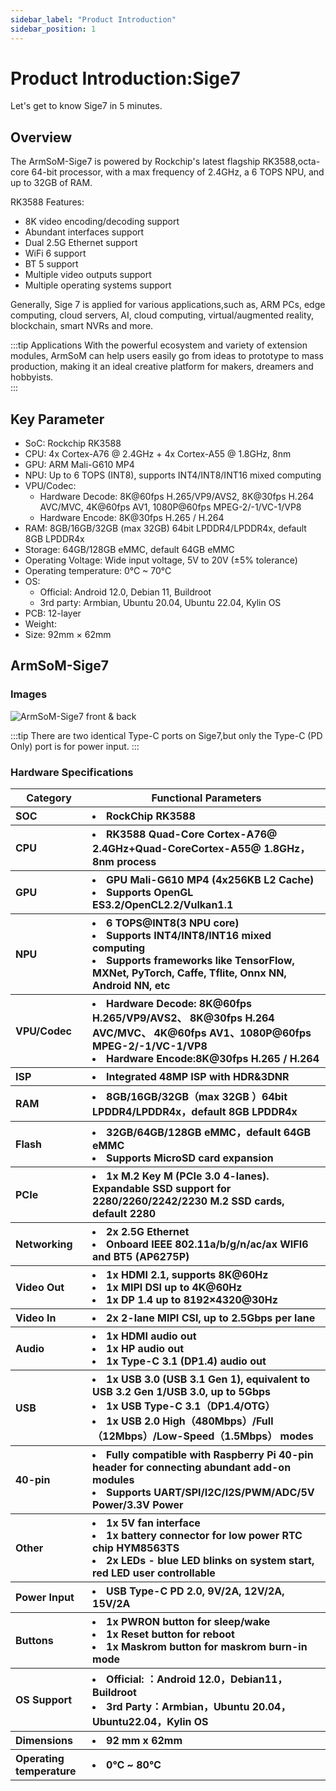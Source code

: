 ```yaml
---
sidebar_label: "Product Introduction"
sidebar_position: 1
---
```


# Product Introduction:Sige7 

Let's get to know Sige7 in 5 minutes.

## Overview

The ArmSoM-Sige7 is powered by Rockchip's latest flagship RK3588,octa-core 64-bit processor, with a max frequency of 2.4GHz, a 6 TOPS NPU, and up to 32GB of RAM. 

RK3588 Features:

- 8K video encoding/decoding support
- Abundant interfaces support
- Dual 2.5G Ethernet support
- WiFi 6 support
- BT 5 support
- Multiple video outputs support
- Multiple operating systems support

Generally, Sige 7 is applied for various applications,such as, ARM PCs, edge computing, cloud servers, AI, cloud computing, virtual/augmented reality, blockchain, smart NVRs and more.

:::tip Applications
With the powerful ecosystem and variety of extension modules, ArmSoM can help users easily go from ideas to prototype to mass production, making it an ideal creative platform for makers, dreamers and hobbyists.  
:::

## Key Parameter

- SoC: Rockchip RK3588
- CPU: 4x Cortex-A76 @ 2.4GHz + 4x Cortex-A55 @ 1.8GHz, 8nm
- GPU: ARM Mali-G610 MP4 
- NPU: Up to 6 TOPS (INT8), supports INT4/INT8/INT16 mixed computing
- VPU/Codec:
  - Hardware Decode: 8K@60fps H.265/VP9/AVS2, 8K@30fps H.264 AVC/MVC, 4K@60fps AV1, 1080P@60fps MPEG-2/-1/VC-1/VP8  
  - Hardware Encode: 8K@30fps H.265 / H.264
- RAM: 8GB/16GB/32GB (max 32GB) 64bit LPDDR4/LPDDR4x, default 8GB LPDDR4x
- Storage: 64GB/128GB eMMC, default 64GB eMMC
- Operating Voltage: Wide input voltage, 5V to 20V (±5% tolerance)
- Operating temperature: 0°C ~ 70°C  
- OS: 
  - Official: Android 12.0, Debian 11, Buildroot
  - 3rd party: Armbian, Ubuntu 20.04, Ubuntu 22.04, Kylin OS
- PCB: 12-layer
- Weight: 
- Size: 92mm × 62mm

## ArmSoM-Sige7 

### Images

![ArmSoM-Sige7 front & back](/img/sige/sige7/armsom-sige7-layout.jpg)

:::tip
There are two identical Type-C ports on Sige7,but only the Type-C (PD Only) port is for power input.
:::

### Hardware Specifications 

<table>
    <thead>
        <tr>
            <th>Category</th>
            <th>Functional Parameters</th>
        </tr>
    </thead>
    <tbody align="left">
        <tr>
            <th>SOC</th>
            <th><li>RockChip RK3588</li></th>
        </tr>
        <tr>
            <th>CPU</th>
            <th><li>RK3588 Quad-Core Cortex-A76@ 2.4GHz+Quad-CoreCortex-A55@ 1.8GHz，8nm process</li></th>
        </tr>
        <tr>
            <th>GPU</th>
            <th><li>GPU Mali-G610 MP4 (4x256KB L2 Cache)</li><li>Supports OpenGL ES3.2/OpenCL2.2/Vulkan1.1</li></th>
        </tr>
        <tr>
            <th>NPU</th>
            <th><li>6 TOPS@INT8(3 NPU core)</li><li>Supports INT4/INT8/INT16 mixed computing</li><li>Supports frameworks like TensorFlow, MXNet, PyTorch, Caffe, Tflite, Onnx NN, Android NN, etc</li></th>
        </tr>
         <tr>
            <th>VPU/Codec</th>
            <th><li>Hardware Decode: 8K@60fps H.265/VP9/AVS2、 8K@30fps H.264 AVC/MVC、 4K@60fps AV1、1080P@60fps MPEG-2/-1/VC-1/VP8</li><li>Hardware Encode:8K@30fps H.265 / H.264</li></th>
        </tr>
         <tr>
            <th>ISP</th>
            <th><li>Integrated 48MP ISP with HDR&3DNR</li></th>
        </tr>
        <tr >
            <th>RAM</th>
            <th><li>8GB/16GB/32GB（max 32GB ）64bit LPDDR4/LPDDR4x，default 8GB LPDDR4x</li></th>
        </tr>
        <tr >
            <th>Flash</th>
            <th><li>32GB/64GB/128GB eMMC，default 64GB eMMC</li><li>Supports MicroSD card expansion</li></th>
        </tr>
        <tr>
            <th>PCIe</th>
            <th><li>1x M.2 Key M (PCIe 3.0 4-lanes). Expandable SSD support for 2280/2260/2242/2230 M.2 SSD cards, default 2280 </li></th>
        </tr>
        <tr>
            <th>Networking</th>
            <th><li>2x 2.5G Ethernet</li><li>Onboard IEEE 802.11a/b/g/n/ac/ax WIFI6 and BT5 (AP6275P)</li></th>
        </tr>
        <tr>
            <th>Video Out</th>
            <th><li>1x HDMI 2.1, supports 8K@60Hz</li><li>1x MIPI DSI up to 4K@60Hz</li><li>1x DP 1.4 up to 8192×4320@30Hz</li></th>
        </tr>
        <tr>
            <th>Video In</th>
            <th><li>2x 2-lane MIPI CSI, up to 2.5Gbps per lane</li></th>
        </tr>
        <tr>
            <th>Audio</th>
            <th><li>1x HDMI audio out</li><li>1x HP audio out</li><li>1x Type-C 3.1 (DP1.4) audio out</li></th>
        </tr>
        <tr>
            <th>USB</th>
            <th><li>1x USB 3.0 (USB 3.1 Gen 1), equivalent to USB 3.2 Gen 1/USB 3.0, up to 5Gbps</li><li>1x USB Type-C 3.1（DP1.4/OTG）</li><li>1x USB 2.0 High（480Mbps）/Full（12Mbps）/Low-Speed（1.5Mbps） modes </li></th>
        </tr>
        <tr>
            <th>40-pin</th>
            <th><li>Fully compatible with Raspberry Pi 40-pin header for connecting abundant add-on modules </li><li>Supports UART/SPI/I2C/I2S/PWM/ADC/5V Power/3.3V Power</li></th>
        </tr>
        <tr>
            <th>Other</th>
            <th><li>1x 5V fan interface</li><li>1x battery connector for low power RTC chip HYM8563TS </li><li>2x LEDs - blue LED blinks on system start, red LED user controllable</li></th>
        </tr>
        <tr>
            <th>Power Input</th>
            <th><li>USB Type-C PD 2.0, 9V/2A, 12V/2A, 15V/2A</li></th>
        </tr>
        <tr>
            <th>Buttons</th>
            <th><li>1x PWRON button for sleep/wake</li><li>1x Reset button for reboot</li><li>1x Maskrom button for maskrom burn-in mode</li></th>
        </tr>
        <tr>
            <th>OS Support</th>
            <th><li>Official: ：Android 12.0，Debian11，Buildroot</li><li>3rd Party：Armbian，Ubuntu 20.04，Ubuntu22.04，Kylin OS</li></th>
        </tr>
        <tr>
            <th>Dimensions</th>
            <th><li>92 mm x 62mm</li></th>
        </tr>
        <tr>
            <th>Operating temperature</th>
            <th><li>0℃ ~ 80℃</li></th>
        </tr>
    </tbody>
</table>

